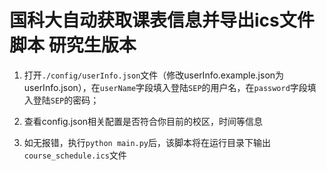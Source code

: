 # 国科大自动获取课表信息并导出ics文件脚本 研究生版本



1. 打开`./config/userInfo.json`文件（修改userInfo.example.json为userInfo.json），在`userName`字段填入登陆`SEP`的用户名，在`password`字段填入登陆`SEP`的密码；

2. 查看config.json相关配置是否符合你目前的校区，时间等信息


3. 如无报错，执行`python main.py`后，该脚本将在运行目录下输出`course_schedule.ics`文件
